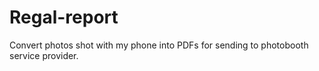 # Regal-report
Convert photos shot with my phone into PDFs for sending to photobooth service provider.
